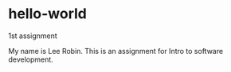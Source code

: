 # hello-world
1st assignment


My name is Lee Robin. This is an assignment for Intro to software development.
